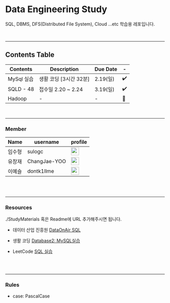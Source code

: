 # Data Engineering Study

<p>
SQL, DBMS, DFS(Distributed File System), Cloud ...etc 학습용 레포입니다. 
</p><br>



----

## Contents Table

| Contents  | Description              | Due Date |-|
| --------- | ------------------------ | -------- | - |
| MySql 실습 | 생활 코딩 [3시간 32분] | 2.19(일)| :heavy_check_mark: </span> |
| SQLD - 48 | 접수일 2.20 ~ 2.24        | 3.19(일) | :heavy_check_mark: |
| Hadoop | -      | - | :speech_balloon: |


<br>

---
### Member

| Name  | username   | profile | 
| --------- | ------------------------ | --- |
| 임수형 | sulogc | [<img src = "https://github.com/sulogc.png" width="25" height="25">](https://github.com/sulogc) |
| 유창재 | ChangJae-YOO | [<img src = "https://github.com/ChangJae-YOO.png" width="25" height="25">](https://github.com/ChangJae-YOO) |
| 이예슬 | dontk1llme | [<img src = "https://github.com/dontk1llme.png" width="25" height="25">](https://github.com/dontk1llme) |


<br><br>

---
### Resources

./StudyMaterials 혹은 Readme에 URL 추가해주시면 됩니다.

  - 데이터 산업 진흥원 [DataOnAir SQL](https://dataonair.or.kr/db-tech-reference/d-guide/sql/?pageid=5&mod=list)

  - 생활 코딩 [Database2: MySQL실습](https://opentutorials.org/course/3161) 
  
  - LeetCode [SQL 실습](https://leetcode.com/study-plan/sql/)

<br><br>

---
### Rules

- case: PascalCase
